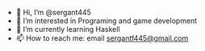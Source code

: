 - 👋 Hi, I’m @sergant445
- 👀 I’m interested in Programing and game development
- 🌱 I’m currently learning Haskell
- 📫 How to reach me: email sergantf445@gmail.com

<!---
sergant446/sergant446 is a ✨ special ✨ repository because its `README.md` (this file) appears on your GitHub profile.
You can click the Preview link to take a look at your changes.
--->
